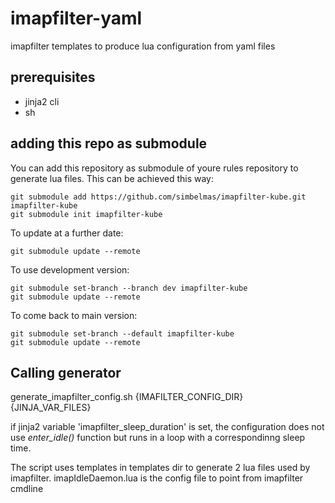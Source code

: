 # imapfilter-yaml

imapfilter templates to produce lua configuration from yaml files

## prerequisites
* jinja2 cli
* sh

## adding this repo as submodule
You can add this repository as submodule of youre rules repository to generate lua files.
This can be achieved this way:

~~~
git submodule add https://github.com/simbelmas/imapfilter-kube.git imapfilter-kube
git submodule init imapfilter-kube
~~~

To update at a further date:

~~~
git submodule update --remote
~~~

To use development version:

~~~
git submodule set-branch --branch dev imapfilter-kube
git submodule update --remote
~~~

To come back to main version:

~~~
git submodule set-branch --default imapfilter-kube
git submodule update --remote
~~~

## Calling generator
generate_imapfilter_config.sh {IMAFILTER_CONFIG_DIR} {JINJA_VAR_FILES}

if jinja2 variable 'imapfilter_sleep_duration' is set, the configuration does not use *enter_idle()* function but runs in a loop with a correspondinng sleep time.

The script uses templates in templates dir to generate 2 lua files used by imapfilter.
imapIdleDaemon.lua is the config file to point from imapfilter cmdline
